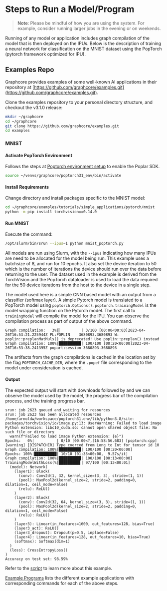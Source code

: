 # Steps to Run a Model/Program

> **Note**:  Please be mindful of how you are using the system.
For example, consider running larger jobs in the evening or on weekends.

Running of any model or application includes graph compilation of the model that is then deployed on the IPUs. Below is the description of training a neural network for classification on the MNIST dataset using the PopTorch (pytorch framework optimized for IPU).

## Examples Repo

Graphcore provides examples of some well-known AI applications in their repository at [https://github.com/graphcore/examples.git](https://github.com/graphcore/examples.git).

Clone the examples repository to your personal directory structure, and checkout the v3.1.0 release:

```bash
mkdir ~/graphcore
cd ~/graphcore
git clone https://github.com/graphcore/examples.git
cd examples
```

### MNIST

#### Activate PopTorch Environment

Follows the steps at [Poptorch environment setup](./virtual-environments.md#poptorch-environment-setup) to enable the Poplar SDK.

```bash
source ~/venvs/graphcore/poptorch31_env/bin/activate
```

#### Install Requirements

Change directory and install packages specific to the MNIST model:

```bash
cd ~/graphcore/examples/tutorials/simple_applications/pytorch/mnist
python -m pip install torchvision==0.14.0
```

#### Run MNIST

Execute the command:

```bash
/opt/slurm/bin/srun --ipus=1 python mnist_poptorch.py
```

All models are run using Slurm, with the `--ipus` indicating how many IPUs are need to be allocated for the model being run. This example uses a batchsize of 8, and run for 10 epochs. It also set the device iteration to 50 which is the number of iterations the device should run over the data before returning to the user.  The dataset used in the example is derived from the TorchVision and the PopTorch dataloader is used to load the data required for the 50 device iterations from the host to the device in a single step.

The model used here is a simple CNN based model with an output from a classifier (softmax layer).
A simple Pytorch model is translated to a PopTorch model using `poptorch.Options()`.
`poptorch.trainingModel` is the model wrapping function on the Pytorch model. The first call to `trainingModel` will compile the model for the IPU. You can observe the compilation process as part of output of the above command.

```console
Graph compilation:   3%|▎         | 3/100 [00:00<00:03]2023-04-26T16:53:21.225944Z PL:POPLIN    3680893.3680893 W: poplin::preplanMatMuls() is deprecated! Use poplin::preplan() instead
Graph compilation: 100%|██████████| 100/100 [00:20<00:00]2023-04-26T16:53:38.241395Z popart:session 3680893.3680893
```

The artifacts from the graph compilations is cached in the location set by the flag `POPTORCH_CACHE_DIR`, where the `.popef` file corresponding to the model under consideration is cached.

#### Output

The expected output will start with downloads followed by and we can observe the model used by the model, the progress bar of the compilation process, and the training progress bar.

```console
srun: job 2623 queued and waiting for resources
srun: job 2623 has been allocated resources
/home/arnoldw/workspace/poptorch31.env/lib/python3.8/site-packages/torchvision/io/image.py:13: UserWarning: Failed to load image Python extension: libc10_cuda.so: cannot open shared object file: No such file or directory
  warn(f"Failed to load image Python extension: {e}")
Epochs:   0%|          | 0/10 [00:00<?,[16:58:56.683] [poptorch:cpp] [warning] [DISPATCHER] Type coerced from Long to Int for tensor id 10
Graph compilation: 100%|██████████| 100/100 [00:20<00:00]
Epochs: 100%|██████████| 10/10 [01:35<00:00,  9.57s/it]
Graph compilation: 100%|██████████| 100/100 [00:13<00:00]
TrainingModelWithLoss(%|█████████▋| 97/100 [00:13<00:01]
  (model): Network(
    (layer1): Block(
      (conv): Conv2d(1, 32, kernel_size=(3, 3), stride=(1, 1))
      (pool): MaxPool2d(kernel_size=2, stride=2, padding=0, dilation=1, ceil_mode=False)
      (relu): ReLU()
    )
    (layer2): Block(
      (conv): Conv2d(32, 64, kernel_size=(3, 3), stride=(1, 1))
      (pool): MaxPool2d(kernel_size=2, stride=2, padding=0, dilation=1, ceil_mode=False)
      (relu): ReLU()
    )
    (layer3): Linear(in_features=1600, out_features=128, bias=True)
    (layer3_act): ReLU()
    (layer3_dropout): Dropout(p=0.5, inplace=False)
    (layer4): Linear(in_features=128, out_features=10, bias=True)
    (softmax): Softmax(dim=1)
  )
  (loss): CrossEntropyLoss()
)
Accuracy on test set: 98.59%
```


Refer to the [script](https://github.com/graphcore/examples/blob/master/tutorials/simple_applications/pytorch/mnist/mnist_poptorch.py) to learn more about this example.

[Example Programs](example-programs.md) lists the different example applications with corresponding commands for each of the above steps.
